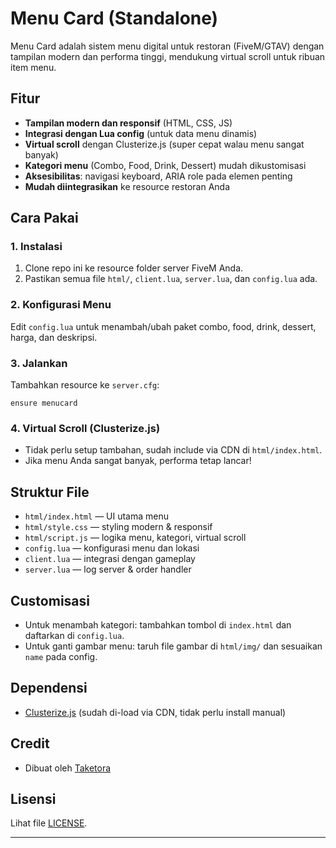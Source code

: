 # Menu Card (Standalone)

Menu Card adalah sistem menu digital untuk restoran (FiveM/GTAV) dengan tampilan modern dan performa tinggi, mendukung virtual scroll untuk ribuan item menu.

## Fitur
- **Tampilan modern dan responsif** (HTML, CSS, JS)
- **Integrasi dengan Lua config** (untuk data menu dinamis)
- **Virtual scroll** dengan Clusterize.js (super cepat walau menu sangat banyak)
- **Kategori menu** (Combo, Food, Drink, Dessert) mudah dikustomisasi
- **Aksesibilitas**: navigasi keyboard, ARIA role pada elemen penting
- **Mudah diintegrasikan** ke resource restoran Anda

## Cara Pakai

### 1. Instalasi
1. Clone repo ini ke resource folder server FiveM Anda.
2. Pastikan semua file `html/`, `client.lua`, `server.lua`, dan `config.lua` ada.

### 2. Konfigurasi Menu
Edit `config.lua` untuk menambah/ubah paket combo, food, drink, dessert, harga, dan deskripsi.

### 3. Jalankan
Tambahkan resource ke `server.cfg`:
```
ensure menucard
```

### 4. Virtual Scroll (Clusterize.js)
- Tidak perlu setup tambahan, sudah include via CDN di `html/index.html`.
- Jika menu Anda sangat banyak, performa tetap lancar!

## Struktur File
- `html/index.html` — UI utama menu
- `html/style.css` — styling modern & responsif
- `html/script.js` — logika menu, kategori, virtual scroll
- `config.lua` — konfigurasi menu dan lokasi
- `client.lua` — integrasi dengan gameplay
- `server.lua` — log server & order handler

## Customisasi
- Untuk menambah kategori: tambahkan tombol di `index.html` dan daftarkan di `config.lua`.
- Untuk ganti gambar menu: taruh file gambar di `html/img/` dan sesuaikan `name` pada config.

## Dependensi
- [Clusterize.js](https://clusterize.js.org/) (sudah di-load via CDN, tidak perlu install manual)

## Credit
- Dibuat oleh [Taketora](https://github.com/yon0697)

## Lisensi
Lihat file [LICENSE](LICENSE).

---
